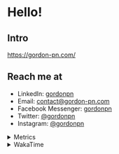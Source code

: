 # Hello!

## Intro

<https://gordon-pn.com/>

## Reach me at

- LinkedIn: [gordonpn](https://www.linkedin.com/in/gordonpn/)
- Email: [contact@gordon-pn.com](mailto:contact@gordon-pn.com)
- Facebook Messenger: [gordonpn](https://www.messenger.com/t/Gordonpn)
- Twitter: [@gordonpn](https://twitter.com/Gordonpn)
- Instagram: [@gordonpn](https://www.instagram.com/gordonpn/)

<details>
  <summary>Metrics</summary>

  <img align="center" src="https://github.com/gordonpn/gordonpn/blob/master/github-metrics.svg" alt="GitHub Metrics">

</details>

<details>
  <summary>WakaTime</summary>

  <!--START_SECTION:waka-->
📊 **This Week I Spent My Time On** 

```text
💬 Programming Languages: 
Other                    37 hrs 26 mins      ████████████████████████░   94.29 % 
TypeScript               37 mins             ░░░░░░░░░░░░░░░░░░░░░░░░░   01.59 % 
XML                      32 mins             ░░░░░░░░░░░░░░░░░░░░░░░░░   01.36 % 
Java                     29 mins             ░░░░░░░░░░░░░░░░░░░░░░░░░   01.24 % 
Brazil Dependency Config 20 mins             ░░░░░░░░░░░░░░░░░░░░░░░░░   00.86 % 

🔥 Editors: 
Chrome                   24 hrs 4 mins       ███████████████░░░░░░░░░░   60.62 % 
Slack                    3 hrs 55 mins       ██░░░░░░░░░░░░░░░░░░░░░░░   09.87 % 
Messages                 3 hrs 11 mins       ██░░░░░░░░░░░░░░░░░░░░░░░   08.02 % 
Firefox                  2 hrs 50 mins       ██░░░░░░░░░░░░░░░░░░░░░░░   07.14 % 
iTerm2                   2 hrs 22 mins       █░░░░░░░░░░░░░░░░░░░░░░░░   05.98 % 
```


 Last Updated on 28/08/2025 16:29:23 UTC
<!--END_SECTION:waka-->
</details>
